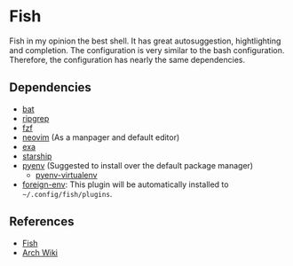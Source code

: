# Fish

Fish in my opinion the best shell. It has great autosuggestion, hightlighting
and completion. The configuration is very similar to the bash configuration.
Therefore, the configuration has nearly the same dependencies.

## Dependencies

- [bat](https://github.com/sharkdp/bat)
- [ripgrep](https://github.com/BurntSushi/ripgrep)
- [fzf](https://github.com/junegunn/fzf)
- [neovim](https://github.com/neovim/neovim) (As a manpager and default editor)
- [exa](https://github.com/ogham/exa)
- [starship](https://starship.rs/)
- [pyenv](https://github.com/pyenv/pyenv) (Suggested to install over the default
  package manager)
  - [pyenv-virtualenv](https://github.com/pyenv/pyenv-virtualenv)
- [foreign-env](https://github.com/oh-my-fish/plugin-foreign-env): This plugin
  will be automatically installed to `~/.config/fish/plugins`.

## References

- [Fish](https://fishshell.com/)
- [Arch Wiki](https://wiki.archlinux.org/title/Fish)
